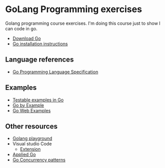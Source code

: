# GoLang Programming exercises

Golang programming course exercises. I'm doing this course just to show I can code in go.

- [Download Go](https://go.dev/dl/)
- [Go installation instructions](https://go.dev/doc/install)

## Language references

- [Go Programming Language Specification](https://go.dev/ref/spec)

## Examples
- [Testable examples in Go](https://go.dev/blog/examples)
- [Go by Example](https://gobyexample.com/)
- [Go Web Examples](https://gowebexamples.com/)

## Other resources
- [Golang playground](https://go.dev/play/)
- Visual studio Code
  - [Extension](https://code.visualstudio.com/docs/languages/go)
- [Applied Go](https://appliedgo.net/)
- [Go Concurrency patterns](https://go.dev/talks/2012/concurrency.slide#1)
